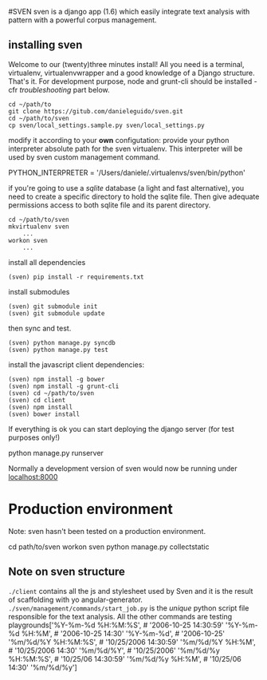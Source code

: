 #SVEN
sven is a django app (1.6) which easily integrate text analysis with pattern with a powerful corpus management.

installing sven
---
Welcome to our (twenty)three minutes install! All you need is a terminal, virtualenv, virtualenvwrapper and a good knowledge of a Django structure. That's it. For development purpose, node and grunt-cli should be installed - cfr _troubleshooting_ part below. 
	
	cd ~/path/to
	git clone https://gitub.com/danieleguido/sven.git
	cd ~/path/to/sven
	cp sven/local_settings.sample.py sven/local_settings.py
	
modify it according to your __own__ configutation: provide your python interpreter absolute path for the sven virtualenv. This interpreter will be used by sven custom management command.
  
  PYTHON_INTERPRETER = '/Users/daniele/.virtualenvs/sven/bin/python'

if you're going to use a _sqlite_ database (a light and fast alternative), you need to create a specific directory to hold the sqlite file. Then give adequate permissions access to both sqlite file and its parent directory.

	cd ~/path/to/sven
	mkvirtualenv sven
		...
	workon sven
		...

install all dependencies

	(sven) pip install -r requirements.txt

install submodules

  	(sven) git submodule init
  	(sven) git submodule update


then sync and test.

	(sven) python manage.py syncdb
	(sven) python manage.py test

install the javascript client dependencies:

  	(sven) npm install -g bower
  	(sven) npm install -g grunt-cli
  	(sven) cd ~/path/to/sven
  	(sven) cd client
  	(sven) npm install
  	(sven) bower install

If everything is ok you can start deploying the django server (for test purposes only!)

  python manage.py runserver

Normally a development version of sven would now be running under 
[localhost:8000](localhost:8000)

<!-- sven in production: some hints
---
-->
Production environment
=======
Note: sven hasn't been tested on a production environment.

  cd path/to/sven
  workon sven
  python manage.py collectstatic



Note on sven structure
---

`./client` contains all the js and stylesheet used by Sven and it is the result of scaffolding with yo angular-generator.
`./sven/management/commands/start_job.py` is the *unique* python script file responsible for the text analysis. All the other commands are testing playgrounds['%Y-%m-%d %H:%M:%S',    # '2006-10-25 14:30:59'
'%Y-%m-%d %H:%M',        # '2006-10-25 14:30'
'%Y-%m-%d',              # '2006-10-25'
'%m/%d/%Y %H:%M:%S',     # '10/25/2006 14:30:59'
'%m/%d/%Y %H:%M',        # '10/25/2006 14:30'
'%m/%d/%Y',              # '10/25/2006'
'%m/%d/%y %H:%M:%S',     # '10/25/06 14:30:59'
'%m/%d/%y %H:%M',        # '10/25/06 14:30'
'%m/%d/%y'] 
